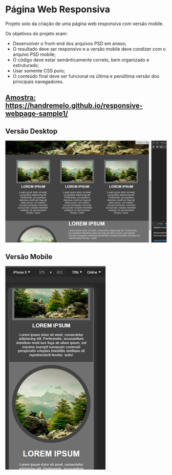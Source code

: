 <h1> Página Web Responsiva </h1>
<p>Projeto solo da criação de uma página web responsiva com versão mobile. </p>
<p>Os objetivos do projeto eram:
  <ul>
    <li>Desenvolver o front-end dos arquivos PSD em anexo;
    <li>O resultado deve ser responsivo e a versão mobile deve condizer com o arquivo PSD mobile;
    <li>O código deve estar semânticamente correto, bem organizado e estruturado;
    <li>Usar somente CSS puro;
    <li>O conteúdo final deve ser funcional na última e penúltima versão dos principais navegadores.
  </ul>
  </p>
 <p>
<h2><a href="https://handremelo.github.io/responsive-webpage-sample1/">Amostra: https://handremelo.github.io/responsive-webpage-sample1/</a><h2>
<h2>Versão Desktop</h2>
<img src="https://github.com/HandreMelo/responsive-webpage-sample1/blob/main/other/desktop.jpg?raw=true" alt="Print da página versão Desktop"></img>
</p>
<p>
<h2>Versão Mobile</h2>
<img src="https://github.com/HandreMelo/responsive-webpage-sample1/blob/main/other/mobile.jpg?raw=true" alt="Print da página versão Mobile"></img>
</p>
